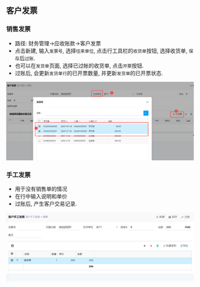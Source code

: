 ﻿## 客户发票

### 销售发票

- 路径: 财务管理->应收账款->客户发票
- 点击新建, 输入`发票号`, 选择`往来单位`, 点击行工具栏的`收货单`按钮, 选择收货单, `保存`后`过账`.
- 也可以在`发货单`页面, 选择已过帐的收货单, 点击`开票`按钮.
- 过账后, 会更新`发货单行`的已开票数量, 并更新`发货单`的已开票状态.

![Ar Invoice](../../images/Financial/ar-invoice.png)

### 手工发票

- 用于没有销售单的情况
- 在行中输入说明和单价
- 过账后, 产生客户交易记录.

![Ar Fi](../../images/Financial/ar-fi.png)
